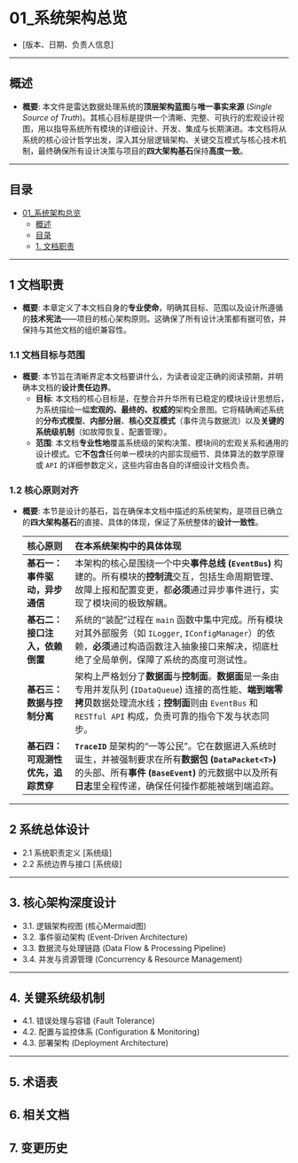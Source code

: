 # 01_系统架构总览

- [版本、日期、负责人信息]

-----

## 概述

- **概要**: 本文件是雷达数据处理系统的**顶层架构蓝图**与**唯一事实来源** (*Single Source of Truth*)。其核心目标是提供一个清晰、完整、可执行的宏观设计视图，用以指导系统所有模块的详细设计、开发、集成与长期演进。本文档将从系统的核心设计哲学出发，深入其分层逻辑架构、关键交互模式与核心技术机制，最终确保所有设计决策与项目的**四大架构基石**保持**高度一致**。

-----

## 目录

- [01_系统架构总览](01_系统架构总览)
    - [概述](#概述)
    - [目录](#目录)
    - [1. 文档职责](#1文档职责)

-----

## 1 文档职责

- **概要**: 本章定义了本文档自身的**专业使命**，明确其目标、范围以及设计所遵循的**技术宪法**——项目的核心架构原则。这确保了所有设计决策都有据可依，并保持与其他文档的组织兼容性。

### 1.1 文档目标与范围

- **概要**: 本节旨在清晰界定本文档要讲什么，为读者设定正确的阅读预期，并明确本文档的**设计责任边界**。
    - **目标**: 本文档的核心目标是，在整合并升华所有已稳定的模块设计思想后，为系统描绘一幅**宏观的、最终的、权威的**架构全景图。它将精确阐述系统的**分布式模型**、**内部分层**、**核心交互模式**（事件流与数据流）以及**关键的系统级机制**（如故障恢复、配置管理）。
    - **范围**: 本文档**专业性地**覆盖系统级的架构决策、模块间的宏观关系和通用的设计模式。它**不包含**任何单一模块的内部实现细节、具体算法的数学原理或 `API` 的详细参数定义，这些内容由各自的详细设计文档负责。

### 1.2 核心原则对齐

- **概要**: 本节是设计的基石，旨在确保本文档中描述的系统架构，是项目已确立的**四大架构基石**的直接、具体的体现，保证了系统整体的**设计一致性**。

    | 核心原则 | 在本系统架构中的具体体现 |
    | :--- | :--- |
    | **基石一：事件驱动，异步通信** | 本架构的核心是围绕一个中央**事件总线 (`EventBus`)** 构建的。所有模块的**控制流**交互，包括生命周期管理、故障上报和配置变更，都**必须**通过异步事件进行，实现了模块间的极致解耦。 |
    | **基石二：接口注入，依赖倒置** | 系统的“装配”过程在 `main` 函数中集中完成。所有模块对其外部服务（如 `ILogger`, `IConfigManager`）的依赖，**必须**通过构造函数注入抽象接口来解决，彻底杜绝了全局单例，保障了系统的高度可测试性。 |
    | **基石三：数据与控制分离** | 架构上严格划分了**数据面**与**控制面**。**数据面**是一条由专用并发队列 (`IDataQueue`) 连接的高性能、**端到端零拷贝**数据处理流水线；**控制面**则由 `EventBus` 和 `RESTful API` 构成，负责可靠的指令下发与状态同步。 |
    | **基石四：可观测性优先，追踪贯穿** | **`TraceID`** 是架构的“一等公民”。它在数据进入系统时诞生，并被强制要求在所有**数据包 (`DataPacket<T>`)** 的头部、所有**事件 (`BaseEvent`)** 的元数据中以及所有**日志**里全程传递，确保任何操作都能被端到端追踪。 |

-----
## 2 系统总体设计
  - 2.1 系统职责定义 [系统级]
  - 2.2 系统边界与接口 [系统级]

-----
## 3. 核心架构深度设计
  - 3.1. 逻辑架构视图 (核心Mermaid图)
  - 3.2. 事件驱动架构 (Event-Driven Architecture)
  - 3.3. 数据流与处理链路 (Data Flow & Processing Pipeline)
  - 3.4. 并发与资源管理 (Concurrency & Resource Management)

-----
## 4. 关键系统级机制
  - 4.1. 错误处理与容错 (Fault Tolerance)
  - 4.2. 配置与监控体系 (Configuration & Monitoring)
  - 4.3. 部署架构 (Deployment Architecture)

-----
## 5. 术语表
## 6. 相关文档
## 7. 变更历史
